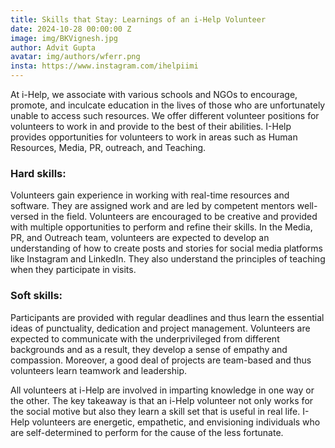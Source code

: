 ```yaml
---
title: Skills that Stay: Learnings of an i-Help Volunteer
date: 2024-10-28 00:00:00 Z
image: img/BKVignesh.jpg
author: Advit Gupta
avatar: img/authors/wferr.png
insta: https://www.instagram.com/ihelpiimi
---
```



At i-Help, we associate with various schools and NGOs to encourage, promote, and inculcate education in the lives of those who are unfortunately unable to access such resources. We offer different volunteer positions for volunteers to work in and provide to the best of their abilities. I-Help provides opportunities for volunteers to work in areas such as Human Resources, Media, PR, outreach, and Teaching.

### Hard skills: 
Volunteers gain experience in working with real-time resources and software. They are assigned work and are led by competent mentors well-versed in the field. Volunteers are encouraged to be creative and provided with multiple opportunities to perform and refine their skills. In the Media, PR, and Outreach team, volunteers are expected to develop an understanding of how to create posts and stories for social media platforms like Instagram and LinkedIn. They also understand the principles of teaching when they participate in visits.

### Soft skills:
Participants are provided with regular deadlines and thus learn the essential ideas of punctuality, dedication and project management. Volunteers are expected to communicate with the underprivileged from different backgrounds and as a result, they develop a sense of empathy and compassion. Moreover, a good deal of projects are team-based and thus volunteers learn teamwork and leadership.

All volunteers at i-Help are involved in imparting knowledge in one way or the other. The key takeaway is that an i-Help volunteer not only works for the social motive but also they learn a skill set that is useful in real life. I-Help volunteers are energetic, empathetic, and envisioning individuals who are self-determined to perform for the cause of the less fortunate.


